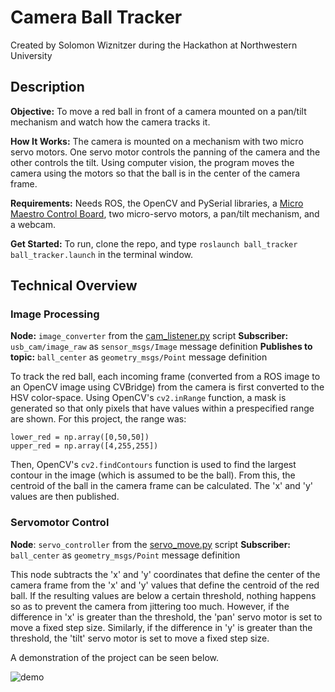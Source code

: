# Camera Ball Tracker

Created by Solomon Wiznitzer during the Hackathon at Northwestern University

## Description

**Objective:** To move a red ball in front of a camera mounted on a pan/tilt mechanism and watch how the camera tracks it.

**How It Works:** The camera is mounted on a mechanism with two micro servo motors. One servo motor controls the panning of the camera and the other controls the tilt. Using computer vision, the program moves the camera using the motors so that the ball is in the center of the camera frame.

**Requirements:** Needs ROS, the OpenCV and PySerial libraries, a [Micro Maestro Control Board](https://www.pololu.com/product/1350), two micro-servo motors, a pan/tilt mechanism, and a webcam.

**Get Started:** To run, clone the repo, and type `roslaunch ball_tracker ball_tracker.launch` in the terminal window.

## Technical Overview

### Image Processing

**Node:** `image_converter` from the [cam_listener.py](src/cam_listener.py) script
**Subscriber:** `usb_cam/image_raw` as `sensor_msgs/Image` message definition
**Publishes to topic:** `ball_center` as `geometry_msgs/Point` message definition

To track the red ball, each incoming frame (converted from a ROS image to an OpenCV image using CVBridge) from the camera is first converted to the HSV color-space. Using OpenCV's `cv2.inRange` function, a mask is generated so that only pixels that have values within a prespecified range are shown. For this project, the range was:
```
lower_red = np.array([0,50,50])
upper_red = np.array([4,255,255])
```
Then, OpenCV's `cv2.findContours` function is used to find the largest contour in the image (which is assumed to be the ball). From this, the centroid of the ball in the camera frame can be calculated. The 'x' and 'y' values are then published.

### Servomotor Control

**Node**: `servo_controller` from the [servo_move.py](src/servo_move.py) script
**Subscriber:** `ball_center` as `geometry_msgs/Point` message definition

This node subtracts the 'x' and 'y' coordinates that define the center of the camera frame from the 'x' and 'y' values that define the centroid of the red ball. If the resulting values are below a certain threshold, nothing happens so as to prevent the camera from jittering too much. However, if the difference in 'x' is greater than the threshold, the 'pan' servo motor is set to move a fixed step size. Similarly, if the difference in 'y' is greater than the threshold, the 'tilt' servo motor is set to move a fixed step size.

A demonstration of the project can be seen below.

![demo](media/ballTracker.gif)
